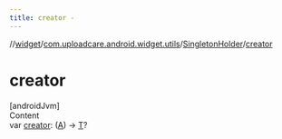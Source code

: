 ```yaml
---
title: creator -
---
```

//[widget](../../index.md)/[com.uploadcare.android.widget.utils](../index.md)/[SingletonHolder](index.md)/[creator](creator.md)



# creator  
[androidJvm]  
Content  
var [creator](creator.md): ([A](index.md)) -> [T](index.md)?  



